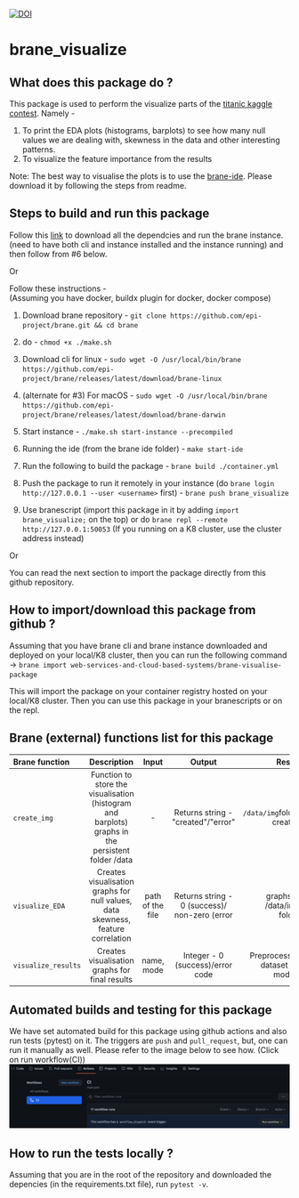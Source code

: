 [![DOI](https://zenodo.org/badge/DOI/10.5281/zenodo.6612495.svg)](https://doi.org/10.5281/zenodo.6612495)

# brane_visualize

## What does this package do ? 
This package is used to perform the visualize parts of the [titanic kaggle contest](https://www.kaggle.com/competitions/titanic). Namely -   
1. To print the EDA plots (histograms, barplots) to see how many null values we are dealing with, skewness in the data and other interesting patterns.
2. To visualize the feature importance from the results

Note: The best way to visualise the plots is to use the [brane-ide](https://github.com/epi-project/brane-ide). Please download it by following the steps from readme.

## Steps to build and run this package 
Follow this [link](https://wiki.enablingpersonalizedinterventions.nl/admins/installation/get-binaries.html) to download all the dependcies and run the brane instance. (need to have both cli and instance installed and the instance running) and then follow from #6 below.

Or  

Follow these instructions -  
(Assuming you have docker, buildx plugin for docker, docker compose)
1. Download brane repository -  `git clone https://github.com/epi-project/brane.git && cd brane`
2. do - `chmod +x ./make.sh`
3. Download cli for linux - 
`sudo wget -O /usr/local/bin/brane https://github.com/epi-project/brane/releases/latest/download/brane-linux`
  
4. (alternate for #3) For macOS - 
`sudo wget -O /usr/local/bin/brane https://github.com/epi-project/brane/releases/latest/download/brane-darwin`

5. Start instance - `./make.sh start-instance --precompiled`
   
6. Running the ide (from the brane ide folder) - `make start-ide`
   
7. Run the following to build the package - `brane build ./container.yml`

8. Push the package to run it remotely in your instance (do `brane login http://127.0.0.1 --user <username>` first) - `brane push brane_visualize`

9.  Use branescript (import this package in it by adding `import brane_visualize;` on the top) or do `brane repl --remote http://127.0.0.1:50053` (If you running on a K8 cluster, use the cluster address instead)

Or 

You can read the next section to import the package directly from this github repository. 

## How to import/download this package from github ?
Assuming that you have brane cli and brane instance downloaded and deployed on your local/K8 cluster, then you can run the following command -> `brane import web-services-and-cloud-based-systems/brane-visualise-package`

This will import the package on your container registry hosted on your local/K8 cluster. Then you can use this package in your branescripts or on the repl.  


## Brane (external) functions list for this package
| Brane function      | Description | Input   | Output | Result
| :---        |    :----:   |          :----: |:----:| ---:|
|`create_img`|Function to store the visualisation (histogram and barplots) graphs in the persistent folder /data|-|Returns string - "created"/"error"|`/data/img`folder created|
| `visualize_EDA`      | Creates visualisation graphs for null values, data skewness, feature correlation| path of the file   |Returns string - 0 (success)/ non-zero (error|graphs in /data/img folder|
| `visualize_results`   | Creates visualisation graphs for final results| name, mode      |Integer - 0 (success)/error code|Preprocesses dataset for models|

## Automated builds and testing for this package

We have set automated build for this package using github actions and also run tests (pytest) on it. The triggers are `push` and `pull_request`, but, one can run it manually as well. Please refer to the image below to see how. (Click on run workflow(CI))
![](./workflow.png)

## How to run the tests locally ?
Assuming that you are in the root of the repository and downloaded the depencies (in the requirements.txt file), run `pytest -v`.


 
